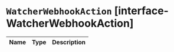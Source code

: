 # `WatcherWebhookAction` [interface-WatcherWebhookAction]

| Name | Type | Description |
| - | - | - |
